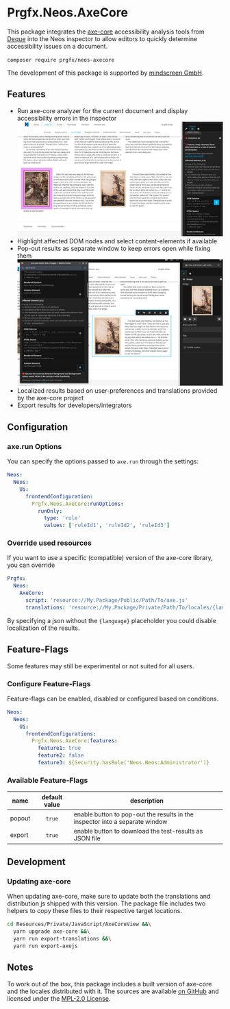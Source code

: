 # Prgfx.Neos.AxeCore

This package integrates the [axe-core](https://github.com/dequelabs/axe-core) accessibility analysis tools from [Deque](https://www.deque.com/) into the Neos inspector to allow editors to quickly determine accessibility issues on a document.

`composer require prgfx/neos-axecore`

The development of this package is supported by [mindscreen GmbH](https://mindscreen.de).

## Features
* Run axe-core analyzer for the current document and display accessibility errors in the inspector
  ![Errors are listed in a custom inspector view](./Documentation/Images/highlight-issues.png)
* Highlight affected DOM nodes and select content-elements if available
* Pop-out results as separate window to keep errors open while fixing them
  ![Errors are opened in a separate window while the affected element is selected in the inspector](./Documentation/Images/popout-results.png)
* Localized results based on user-preferences and translations provided by the axe-core project
* Export results for developers/integrators


## Configuration

### axe.run Options
You can specify the options passed to `axe.run` through the settings:
```yaml
Neos:
  Neos:
    Ui:
      frontendConfiguration:
        Prgfx.Neos.AxeCore:runOptions:
          runOnly:
            type: 'rule'
            values: ['ruleId1', 'ruleId2', 'ruleId3']
```

### Override used resources
If you want to use a specific (compatible) version of the axe-core library, you can override
```yaml
Prgfx:
  Neos:
    AxeCore:
      script: 'resource://My.Package/Public/Path/To/axe.js'
      translations: 'resource://My.Package/Private/Path/To/locales/{language}.json'
```
By specifying a json without the `{language}` placeholder you could disable localization of the results.

## Feature-Flags
Some features may still be experimental or not suited for all users.

### Configure Feature-Flags
Feature-flags can be enabled, disabled or configured based on conditions.
```yaml
Neos:
  Neos:
    Ui:
      frontendConfigurations:
        Prgfx.Neos.AxeCore:features:
          feature1: true
          feature2: false
          feature3: ${Security.hasRole('Neos.Neos:Administrator')}
```

### Available Feature-Flags
| name | default value | description |
|---|:---:|---|
| popout | `true` | enable button to pop-out the results in the inspector into a separate window |
| export | `true` | enable button to download the test-results as JSON file |


## Development

### Updating axe-core
When updating axe-core, make sure to update both the translations and distribution js shipped with this version.
The package file includes two helpers to copy these files to their respective target locations.
```bash
cd Resources/Private/JavaScript/AxeCoreView &&\
  yarn upgrade axe-core &&\
  yarn run export-translations &&\
  yarn run export-axejs
```

## Notes
To work out of the box, this package includes a built version of axe-core and the locales distributed with it.
The sources are available [on GitHub](https://github.com/dequelabs/axe-core) and licensed under the [MPL-2.0 License](./Documentation/Licenses/axe-core).
